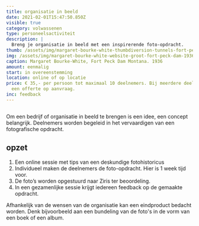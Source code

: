 ```yaml
---
title: organisatie in beeld
date: 2021-02-01T15:47:50.850Z
visible: true
category: volwassenen
type: personeelsactiviteit
description: |
  Breng je organisatie in beeld met een inspirerende foto-opdracht.
thumb: /assets/img/margaret-bourke-white-thumbdiversion-tunnels-fort-peck-dam-1936.jpg
img: /assets/img/margaret-bourke-white-website-groot-fort-peck-dam-1936.jpg
caption: Margaret Bourke-White, Fort Peck Dam Montana. 1936
amount: eenmalig
start: in overeenstemming
location: online of op locatie
price: € 35,- per persoon tot maximaal 10 deelnemers. Bij meerdere deelnemers
  een offerte op aanvraag.
inc: feedback
---
```

![]()

Om een bedrijf of organisatie in beeld te brengen is een idee, een concept belangrijk. Deelnemers worden begeleid in het vervaardigen van een fotografische opdracht.

## **opzet**

1. Een online sessie met tips van een deskundige fotohistoricus
2. Individueel maken de deelnemers de foto-opdracht. Hier is 1 week tijd voor.
3. De foto’s worden opgestuurd naar Ziris ter beoordeling.
4. In een gezamenlijke sessie krijgt iedereen feedback op de gemaakte opdracht.

Afhankelijk van de wensen van de organisatie kan een eindproduct bedacht worden. Denk bijvoorbeeld aan een bundeling van de foto's in de vorm van een boek of een album.